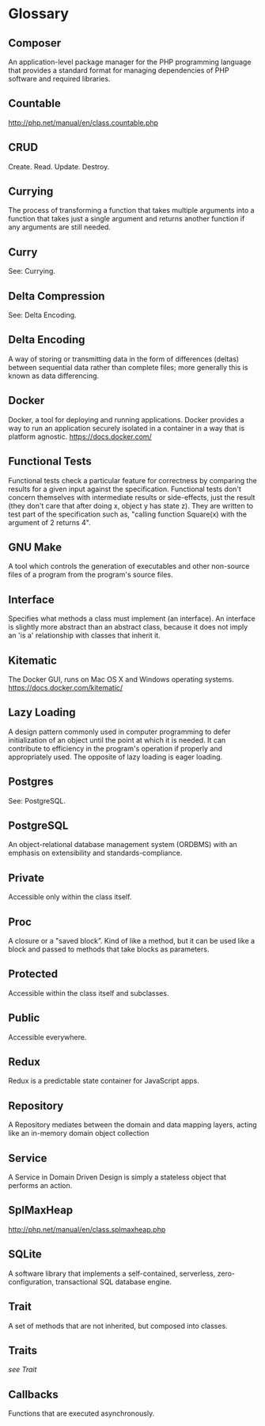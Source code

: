 # Glossary

## Composer

An application-level package manager for the PHP programming language that provides a standard format for managing dependencies of PHP software and required libraries.

## Countable

http://php.net/manual/en/class.countable.php

## CRUD

Create. Read. Update. Destroy.

## Currying

The process of transforming a function that takes multiple arguments into a function that takes just a single argument and returns another function if any arguments are still needed.

## Curry

See: Currying.

## Delta Compression

See: Delta Encoding.

## Delta Encoding

A way of storing or transmitting data in the form of differences (deltas) between sequential data rather than complete files; more generally this is known as data differencing.

## Docker

Docker, a tool for deploying and running applications. Docker provides a way to run an application securely isolated in a container in a way that is platform agnostic. https://docs.docker.com/

## Functional Tests

Functional tests check a particular feature for correctness by comparing the results for a given input against the specification. Functional tests don't concern themselves with intermediate results or side-effects, just the result (they don't care that after doing x, object y has state z). They are written to test part of the specification such as, "calling function Square(x) with the argument of 2 returns 4".

## GNU Make

A tool which controls the generation of executables and other non-source files of a program from the program's source files.

## Interface

Specifies what methods a class must implement (an interface). An interface is slightly more abstract than an abstract class, because it does not imply an 'is a' relationship with classes that inherit it.

## Kitematic

The Docker GUI, runs on Mac OS X and Windows operating systems. https://docs.docker.com/kitematic/

## Lazy Loading

A design pattern commonly used in computer programming to defer initialization of an object until the point at which it is needed. It can contribute to efficiency in the program's operation if properly and appropriately used. The opposite of lazy loading is eager loading.

## Postgres

See: PostgreSQL.

## PostgreSQL

An object-relational database management system (ORDBMS) with an emphasis on extensibility and standards-compliance.

## Private

Accessible only within the class itself.

## Proc

A closure or a "saved block”. Kind of like a method, but it can be used like a block and passed to methods that take blocks as parameters.

## Protected

Accessible within the class itself and subclasses.

## Public

Accessible everywhere.

## Redux

Redux is a predictable state container for JavaScript apps.

## Repository

A Repository mediates between the domain and data mapping layers, acting like an in-memory domain object collection

## Service

A Service in Domain Driven Design is simply a stateless object that performs an action.

## SplMaxHeap

http://php.net/manual/en/class.splmaxheap.php

## SQLite

 A software library that implements a self-contained, serverless, zero-configuration, transactional SQL database engine.

## Trait

A set of methods that are not inherited, but composed into classes.

## Traits

*see Trait*

## Callbacks

Functions that are executed asynchronously.

